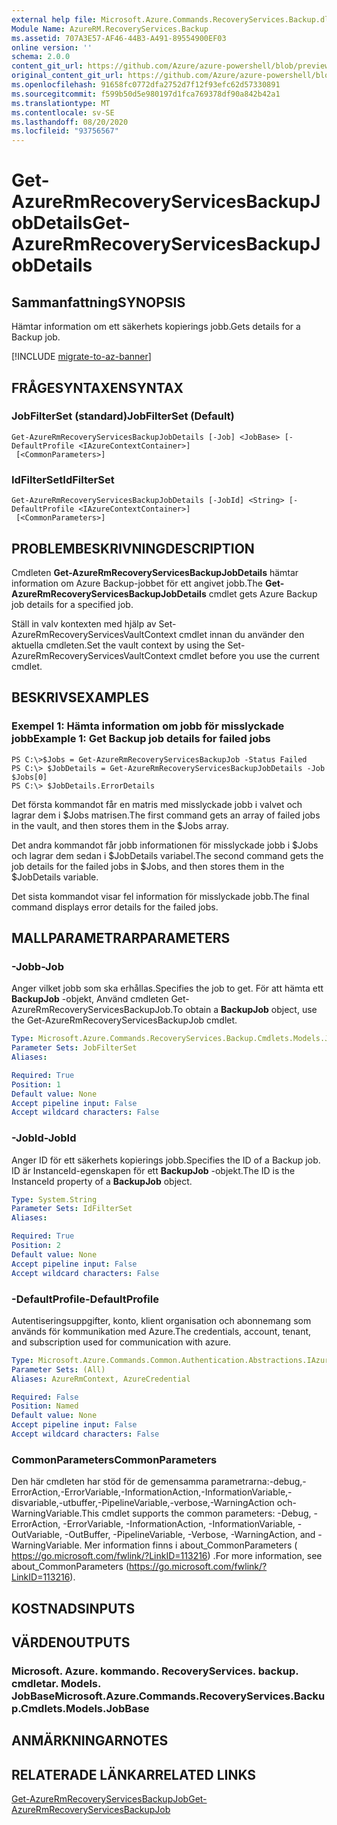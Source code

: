 ```yaml
---
external help file: Microsoft.Azure.Commands.RecoveryServices.Backup.dll-Help.xml
Module Name: AzureRM.RecoveryServices.Backup
ms.assetid: 707A3E57-AF46-44B3-A491-89554900EF03
online version: ''
schema: 2.0.0
content_git_url: https://github.com/Azure/azure-powershell/blob/preview/src/ResourceManager/RecoveryServices.Backup/Commands.RecoveryServices.Backup/help/Get-AzureRmRecoveryServicesBackupJobDetails.md
original_content_git_url: https://github.com/Azure/azure-powershell/blob/preview/src/ResourceManager/RecoveryServices.Backup/Commands.RecoveryServices.Backup/help/Get-AzureRmRecoveryServicesBackupJobDetails.md
ms.openlocfilehash: 91658fc0772dfa2752d7f12f93efc62d57330891
ms.sourcegitcommit: f599b50d5e980197d1fca769378df90a842b42a1
ms.translationtype: MT
ms.contentlocale: sv-SE
ms.lasthandoff: 08/20/2020
ms.locfileid: "93756567"
---
```

# <span data-ttu-id="7497f-101">Get-AzureRmRecoveryServicesBackupJobDetails</span><span class="sxs-lookup"><span data-stu-id="7497f-101">Get-AzureRmRecoveryServicesBackupJobDetails</span></span>

## <span data-ttu-id="7497f-102">Sammanfattning</span><span class="sxs-lookup"><span data-stu-id="7497f-102">SYNOPSIS</span></span>
<span data-ttu-id="7497f-103">Hämtar information om ett säkerhets kopierings jobb.</span><span class="sxs-lookup"><span data-stu-id="7497f-103">Gets details for a Backup job.</span></span>

[!INCLUDE [migrate-to-az-banner](../../includes/migrate-to-az-banner.md)]

## <span data-ttu-id="7497f-104">FRÅGESYNTAXEN</span><span class="sxs-lookup"><span data-stu-id="7497f-104">SYNTAX</span></span>

### <span data-ttu-id="7497f-105">JobFilterSet (standard)</span><span class="sxs-lookup"><span data-stu-id="7497f-105">JobFilterSet (Default)</span></span>
```
Get-AzureRmRecoveryServicesBackupJobDetails [-Job] <JobBase> [-DefaultProfile <IAzureContextContainer>]
 [<CommonParameters>]
```

### <span data-ttu-id="7497f-106">IdFilterSet</span><span class="sxs-lookup"><span data-stu-id="7497f-106">IdFilterSet</span></span>
```
Get-AzureRmRecoveryServicesBackupJobDetails [-JobId] <String> [-DefaultProfile <IAzureContextContainer>]
 [<CommonParameters>]
```

## <span data-ttu-id="7497f-107">PROBLEMBESKRIVNING</span><span class="sxs-lookup"><span data-stu-id="7497f-107">DESCRIPTION</span></span>
<span data-ttu-id="7497f-108">Cmdleten **Get-AzureRmRecoveryServicesBackupJobDetails** hämtar information om Azure Backup-jobbet för ett angivet jobb.</span><span class="sxs-lookup"><span data-stu-id="7497f-108">The **Get-AzureRmRecoveryServicesBackupJobDetails** cmdlet gets Azure Backup job details for a specified job.</span></span>

<span data-ttu-id="7497f-109">Ställ in valv kontexten med hjälp av Set-AzureRmRecoveryServicesVaultContext cmdlet innan du använder den aktuella cmdleten.</span><span class="sxs-lookup"><span data-stu-id="7497f-109">Set the vault context by using the Set-AzureRmRecoveryServicesVaultContext cmdlet before you use the current cmdlet.</span></span>

## <span data-ttu-id="7497f-110">BESKRIVS</span><span class="sxs-lookup"><span data-stu-id="7497f-110">EXAMPLES</span></span>

### <span data-ttu-id="7497f-111">Exempel 1: Hämta information om jobb för misslyckade jobb</span><span class="sxs-lookup"><span data-stu-id="7497f-111">Example 1: Get Backup job details for failed jobs</span></span>
```
PS C:\>$Jobs = Get-AzureRmRecoveryServicesBackupJob -Status Failed
PS C:\> $JobDetails = Get-AzureRmRecoveryServicesBackupJobDetails -Job $Jobs[0]
PS C:\> $JobDetails.ErrorDetails
```

<span data-ttu-id="7497f-112">Det första kommandot får en matris med misslyckade jobb i valvet och lagrar dem i $Jobs matrisen.</span><span class="sxs-lookup"><span data-stu-id="7497f-112">The first command gets an array of failed jobs in the vault, and then stores them in the $Jobs array.</span></span>

<span data-ttu-id="7497f-113">Det andra kommandot får jobb informationen för misslyckade jobb i $Jobs och lagrar dem sedan i $JobDetails variabel.</span><span class="sxs-lookup"><span data-stu-id="7497f-113">The second command gets the job details for the failed jobs in $Jobs, and then stores them in the $JobDetails variable.</span></span>

<span data-ttu-id="7497f-114">Det sista kommandot visar fel information för misslyckade jobb.</span><span class="sxs-lookup"><span data-stu-id="7497f-114">The final command displays error details for the failed jobs.</span></span>

## <span data-ttu-id="7497f-115">MALLPARAMETRAR</span><span class="sxs-lookup"><span data-stu-id="7497f-115">PARAMETERS</span></span>

### <span data-ttu-id="7497f-116">-Jobb</span><span class="sxs-lookup"><span data-stu-id="7497f-116">-Job</span></span>
<span data-ttu-id="7497f-117">Anger vilket jobb som ska erhållas.</span><span class="sxs-lookup"><span data-stu-id="7497f-117">Specifies the job to get.</span></span>
<span data-ttu-id="7497f-118">För att hämta ett **BackupJob** -objekt, Använd cmdleten Get-AzureRmRecoveryServicesBackupJob.</span><span class="sxs-lookup"><span data-stu-id="7497f-118">To obtain a **BackupJob** object, use the Get-AzureRmRecoveryServicesBackupJob cmdlet.</span></span>

```yaml
Type: Microsoft.Azure.Commands.RecoveryServices.Backup.Cmdlets.Models.JobBase
Parameter Sets: JobFilterSet
Aliases: 

Required: True
Position: 1
Default value: None
Accept pipeline input: False
Accept wildcard characters: False
```

### <span data-ttu-id="7497f-119">-JobId</span><span class="sxs-lookup"><span data-stu-id="7497f-119">-JobId</span></span>
<span data-ttu-id="7497f-120">Anger ID för ett säkerhets kopierings jobb.</span><span class="sxs-lookup"><span data-stu-id="7497f-120">Specifies the ID of a Backup job.</span></span>
<span data-ttu-id="7497f-121">ID är InstanceId-egenskapen för ett **BackupJob** -objekt.</span><span class="sxs-lookup"><span data-stu-id="7497f-121">The ID is the InstanceId property of a **BackupJob** object.</span></span>

```yaml
Type: System.String
Parameter Sets: IdFilterSet
Aliases: 

Required: True
Position: 2
Default value: None
Accept pipeline input: False
Accept wildcard characters: False
```

### <span data-ttu-id="7497f-122">-DefaultProfile</span><span class="sxs-lookup"><span data-stu-id="7497f-122">-DefaultProfile</span></span>
<span data-ttu-id="7497f-123">Autentiseringsuppgifter, konto, klient organisation och abonnemang som används för kommunikation med Azure.</span><span class="sxs-lookup"><span data-stu-id="7497f-123">The credentials, account, tenant, and subscription used for communication with azure.</span></span>

```yaml
Type: Microsoft.Azure.Commands.Common.Authentication.Abstractions.IAzureContextContainer
Parameter Sets: (All)
Aliases: AzureRmContext, AzureCredential

Required: False
Position: Named
Default value: None
Accept pipeline input: False
Accept wildcard characters: False
```

### <span data-ttu-id="7497f-124">CommonParameters</span><span class="sxs-lookup"><span data-stu-id="7497f-124">CommonParameters</span></span>
<span data-ttu-id="7497f-125">Den här cmdleten har stöd för de gemensamma parametrarna:-debug,-ErrorAction,-ErrorVariable,-InformationAction,-InformationVariable,-disvariable,-utbuffer,-PipelineVariable,-verbose,-WarningAction och-WarningVariable.</span><span class="sxs-lookup"><span data-stu-id="7497f-125">This cmdlet supports the common parameters: -Debug, -ErrorAction, -ErrorVariable, -InformationAction, -InformationVariable, -OutVariable, -OutBuffer, -PipelineVariable, -Verbose, -WarningAction, and -WarningVariable.</span></span> <span data-ttu-id="7497f-126">Mer information finns i about_CommonParameters ( https://go.microsoft.com/fwlink/?LinkID=113216) .</span><span class="sxs-lookup"><span data-stu-id="7497f-126">For more information, see about_CommonParameters (https://go.microsoft.com/fwlink/?LinkID=113216).</span></span>

## <span data-ttu-id="7497f-127">KOSTNADS</span><span class="sxs-lookup"><span data-stu-id="7497f-127">INPUTS</span></span>

## <span data-ttu-id="7497f-128">VÄRDEN</span><span class="sxs-lookup"><span data-stu-id="7497f-128">OUTPUTS</span></span>

### <span data-ttu-id="7497f-129">Microsoft. Azure. kommando. RecoveryServices. backup. cmdletar. Models. JobBase</span><span class="sxs-lookup"><span data-stu-id="7497f-129">Microsoft.Azure.Commands.RecoveryServices.Backup.Cmdlets.Models.JobBase</span></span>

## <span data-ttu-id="7497f-130">ANMÄRKNINGAR</span><span class="sxs-lookup"><span data-stu-id="7497f-130">NOTES</span></span>

## <span data-ttu-id="7497f-131">RELATERADE LÄNKAR</span><span class="sxs-lookup"><span data-stu-id="7497f-131">RELATED LINKS</span></span>

[<span data-ttu-id="7497f-132">Get-AzureRmRecoveryServicesBackupJob</span><span class="sxs-lookup"><span data-stu-id="7497f-132">Get-AzureRmRecoveryServicesBackupJob</span></span>](./Get-AzureRmRecoveryServicesBackupJob.md)


